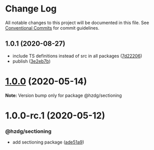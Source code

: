 # Change Log

All notable changes to this project will be documented in this file.
See [Conventional Commits](https://conventionalcommits.org) for commit guidelines.

## 1.0.1 (2020-08-27)


* include TS definitions instead of src in all packages ([7d22206](https://github.com/hzdg/hz-core/commit/7d22206))
* publish ([3e2eb7b](https://github.com/hzdg/hz-core/commit/3e2eb7b))


# [1.0.0](https://github.com/hzdg/hz-core/compare/@hzdg/sectioning@1.0.0-rc.1...@hzdg/sectioning@1.0.0) (2020-05-14)

**Note:** Version bump only for package @hzdg/sectioning





# 1.0.0-rc.1 (2020-05-12)


### @hzdg/sectioning

* add sectioning package ([ade51a9](https://github.com/hzdg/hz-core/commit/ade51a9))
